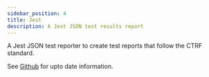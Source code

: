 ```yaml
---
sidebar_position: 4
title: Jest
description: A Jest JSON test results report
---
```


A Jest JSON test reporter to create test reports that follow the CTRF standard.

See [Github](https://github.com/ctrf-io/jest-ctrf-json-reporter) for upto date information.
